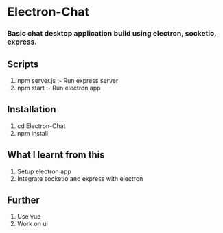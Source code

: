# Electron-Chat
### Basic chat desktop application build using electron, socketio, express.

## Scripts 
1. npm server.js :- Run express server
2. npm start :- Run electron app

## Installation 
1. cd Electron-Chat
2. npm install

## What I learnt from this 
1. Setup electron app
2. Integrate socketio and express with electron

## Further 
1. Use vue
2. Work on ui


